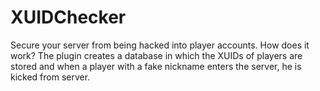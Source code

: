 # XUIDChecker
Secure your server from being hacked into player accounts. How does it work? The plugin creates a database in which the XUIDs of players are stored and when a player with a fake nickname enters the server, he is kicked from server.

